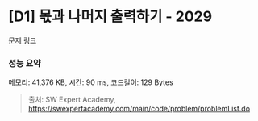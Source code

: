 # [D1] 몫과 나머지 출력하기 - 2029 

[문제 링크](https://swexpertacademy.com/main/code/problem/problemDetail.do?contestProbId=AV5QGNvKAtEDFAUq) 

### 성능 요약

메모리: 41,376 KB, 시간: 90 ms, 코드길이: 129 Bytes



> 출처: SW Expert Academy, https://swexpertacademy.com/main/code/problem/problemList.do